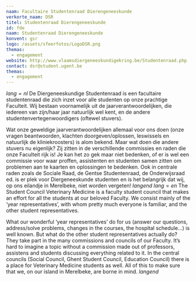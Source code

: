 ```yaml
---
naam: Facultaire Studentenraad Dierengeneeskunde
verkorte_naam: DSR
titel: Studentenraad Dierengeneeskunde
id: fde
naam: Studentenraad Dierengeneeskunde
konvent: gsr
logo: /assets/sfeerfotos/LogoDSR.png
themas:
  - engagement
website: http://www.vlaamsdiergeneeskundigekring.be/Studentenraad.php
contact: dsr@student.ugent.be
themas: 
  - engagement
---
```

$lang=nl$ 
De Diergeneeskundige Studentenraad is een facultaire studentenraad die zich inzet voor alle studenten op onze prachtige Faculteit. Wij bestaan voornamelijk uit de jaarverantwoordelijken, die iedereen van zijn/haar jaar natuurlijk wel kent, en de andere studentenvertegenwoordigers (oftewel stuvers). 

Wat onze geweldige jaarverantwoordelijken allemaal voor ons doen (onze vragen beantwoorden, klachten doorgeven/oplossen, leswissels en natuurlijk de kliniekroosters) is alom bekend. Maar wat doen die andere stuvers nu eigenlijk? Zij zitten in de verschillende commissies en raden die onze Faculteit rijk is! Je kan het zo gek maar niet bedenken, of er is wel een commissie voor waar proffen, assistenten en studenten samen zitten om problemen aan te kaarten en oplossingen te bedenken. Ook in centrale raden zoals de Sociale Raad, de Gentse Studentenraad, de Onderwijsraad ed. is er plek voor Diergeneeskunde studenten en is het belangrijk dat wij, op ons eilandje in Merelbeke, niet worden vergeten! 
$langend$ 
$lang=en$ 
The Student Council Veterinary Medicine is a faculty student council that makes an effort for all the students at our beloved Faculty. We consist mainly of the ‘year representatives’, with whom pretty much everyone is familiar, and the other student representatives.

What our wonderful ‘year representatives’ do for us (answer our questions, address/solve problems, changes in the courses, the hospital schedule…) is well known. But what do the other student representatives actually do? They take part in the many commissions and councils of our Faculty. It’s hard to imagine a topic without a commission made out of professors, assistens and students discussing everything related to it. In the central councils (Social Council, Ghent Student Council, Education Council) there is a place for Veterinary Medicine students as well. All of this to make sure that we, on our island in Merelbeke, are borne in mind. 
$langend$
